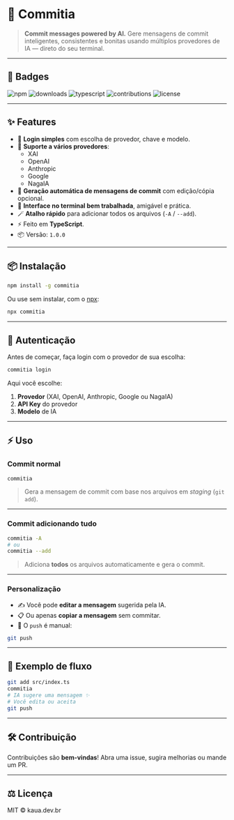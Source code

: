 # 🚀 Commitia

> **Commit messages powered by AI.**
Gere mensagens de commit inteligentes, consistentes e bonitas usando múltiplos provedores de IA — direto do seu terminal.

---

## 📛 Badges

![npm](https://img.shields.io/npm/v/commitia?color=%239b59b6&style=for-the-badge)
![downloads](https://img.shields.io/npm/dt/commitia?color=%239b59b6&style=for-the-badge)
![typescript](https://img.shields.io/badge/TypeScript-3178C6?logo=typescript&logoColor=fff&style=for-the-badge)
![contributions](https://img.shields.io/badge/contributions-welcome-%239b59b6?style=for-the-badge)
![license](https://img.shields.io/github/license/SeuUser/commitia?color=%239b59b6&style=for-the-badge)

---

## ✨ Features

- 🔑 **Login simples** com escolha de provedor, chave e modelo.
- 🤖 **Suporte a vários provedores**:
  - XAI
  - OpenAI
  - Anthropic
  - Google
  - NagaIA
- 💬 **Geração automática de mensagens de commit** com edição/cópia opcional.
- 🎨 **Interface no terminal bem trabalhada**, amigável e prática.
- 🪄 **Atalho rápido** para adicionar todos os arquivos (`-A` / `--add`).
- ⚡ Feito em **TypeScript**.
- 📦 Versão: `1.0.0`

---

## 📦 Instalação

```bash
npm install -g commitia
````

Ou use sem instalar, com o [npx](https://docs.npmjs.com/cli/v9/commands/npx):

```bash
npx commitia
```

---

## 🔑 Autenticação

Antes de começar, faça login com o provedor de sua escolha:

```bash
commitia login
```

Aqui você escolhe:

1. **Provedor** (XAI, OpenAI, Anthropic, Google ou NagaIA)
2. **API Key** do provedor
3. **Modelo** de IA

---

## ⚡ Uso

### Commit normal

```bash
commitia
```

> Gera a mensagem de commit com base nos arquivos em *staging* (`git add`).

---

### Commit adicionando tudo

```bash
commitia -A
# ou
commitia --add
```

> Adiciona **todos** os arquivos automaticamente e gera o commit.

---

### Personalização

* ✍️ Você pode **editar a mensagem** sugerida pela IA.
* 📋 Ou apenas **copiar a mensagem** sem commitar.
* 🚀 O `push` é manual:

```bash
git push
```

---

## 📸 Exemplo de fluxo

```bash
git add src/index.ts
commitia
# IA sugere uma mensagem ✨
# Você edita ou aceita
git push
```

---

## 🛠️ Contribuição

Contribuições são **bem-vindas**!
Abra uma issue, sugira melhorias ou mande um PR.

---

## ⚖️ Licença

MIT © kaua.dev.br

